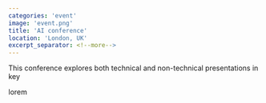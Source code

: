 ```yaml
---
categories: 'event'
image: 'event.png'
title: 'AI conference'
location: 'London, UK'
excerpt_separator: <!--more-->
---
```

This conference explores both technical and non-technical presentations in key
<!--more-->
lorem